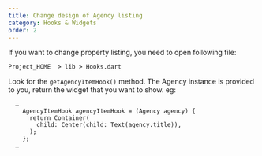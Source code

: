 ```yaml
---
title: Change design of Agency listing
category: Hooks & Widgets
order: 2
---
```


If you want to change property listing, you need to open following file:

`Project_HOME  > lib > Hooks.dart`

Look for the `getAgencyItemHook()` method. The Agency instance is provided to you, return the widget that you want to show. eg: 
```
  …
    AgencyItemHook agencyItemHook = (Agency agency) {
      return Container(
        child: Center(child: Text(agency.title)),
      );
    };
  …
```

